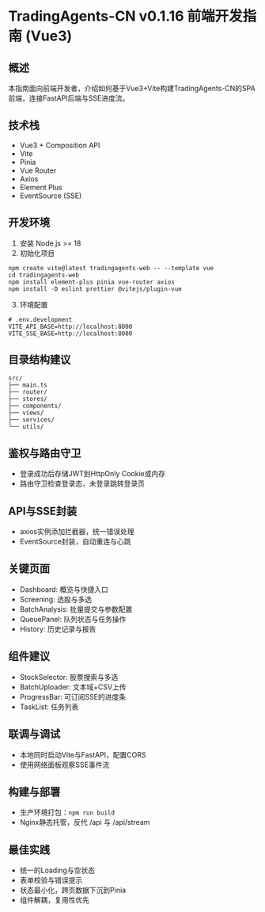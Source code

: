 # TradingAgents-CN v0.1.16 前端开发指南 (Vue3)

## 概述
本指南面向前端开发者，介绍如何基于Vue3+Vite构建TradingAgents-CN的SPA前端，连接FastAPI后端与SSE进度流。

## 技术栈
- Vue3 + Composition API
- Vite
- Pinia
- Vue Router
- Axios
- Element Plus
- EventSource (SSE)

## 开发环境
1. 安装 Node.js >= 18
2. 初始化项目
```
npm create vite@latest tradingagents-web -- --template vue
cd tradingagents-web
npm install element-plus pinia vue-router axios
npm install -D eslint prettier @vitejs/plugin-vue
```
3. 环境配置
```
# .env.development
VITE_API_BASE=http://localhost:8000
VITE_SSE_BASE=http://localhost:8000
```

## 目录结构建议
```
src/
├── main.ts
├── router/
├── stores/
├── components/
├── views/
├── services/
└── utils/
```

## 鉴权与路由守卫
- 登录成功后存储JWT到HttpOnly Cookie或内存
- 路由守卫检查登录态，未登录跳转登录页

## API与SSE封装
- axios实例添加拦截器，统一错误处理
- EventSource封装，自动重连与心跳

## 关键页面
- Dashboard: 概览与快捷入口
- Screening: 选股与多选
- BatchAnalysis: 批量提交与参数配置
- QueuePanel: 队列状态与任务操作
- History: 历史记录与报告

## 组件建议
- StockSelector: 股票搜索与多选
- BatchUploader: 文本域+CSV上传
- ProgressBar: 可订阅SSE的进度条
- TaskList: 任务列表

## 联调与调试
- 本地同时启动Vite与FastAPI，配置CORS
- 使用网络面板观察SSE事件流

## 构建与部署
- 生产环境打包：`npm run build`
- Nginx静态托管，反代 /api 与 /api/stream

## 最佳实践
- 统一的Loading与空状态
- 表单校验与错误提示
- 状态最小化，跨页数据下沉到Pinia
- 组件解耦，复用性优先
